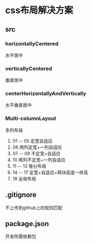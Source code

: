 # css布局解决方案

## src

### horizontallyCentered

水平居中

### verticallyCentered

垂直居中

### centerHorizontallyAndVertically

水平垂直居中

### Multi-columnLayout

多列布局

1. 01 -- 05 定宽自适应
2. 06 两列定宽+一列自适应
3. 07 -- 09 不定宽+自适应
4. 10 两列不定宽+一列自适应
5. 11 -- 13 等分布局
6. 14 -- 17 定宽+自适应+两块高度一样高
7. 18 全局布局
## .gitignore

不上传到github上的规则匹配

## package.json

开发所需依赖包


